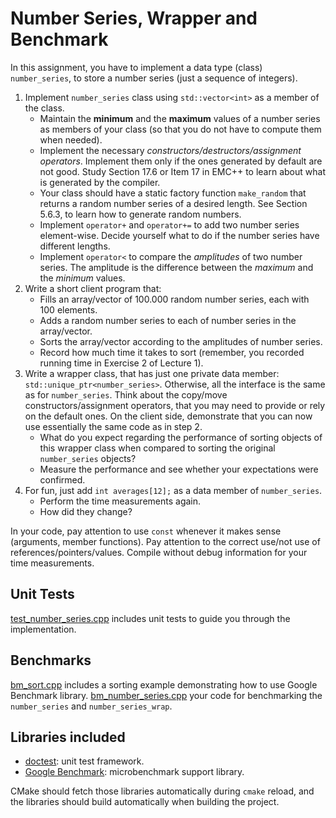 # Number Series, Wrapper and Benchmark

In this assignment, you have to implement a data type (class) `number_series`, to store a number series (just a sequence of integers).

1. Implement `number_series` class using `std::vector<int>` as a member of the class.
   - Maintain the **minimum** and the **maximum** values of a number series as members of your class (so that you do not have to compute them when needed).
   - Implement the necessary *constructors/destructors/assignment operators*. Implement them only if the ones generated by default are not good. Study Section 17.6 or Item 17 in EMC++ to learn about what is generated by the compiler.
   - Your class should have a static factory function `make_random` that returns a random number series of a desired length. See Section 5.6.3, to learn how to generate random numbers.
   - Implement `operator+` and `operator+=` to add two number series element-wise. Decide yourself what to do if the number series have different lengths.
   - Implement `operator<` to compare the *amplitudes* of two number series. The amplitude is the difference between the *maximum* and the *minimum* values.
2. Write a short client program that:
   - Fills an array/vector of 100.000 random number series, each with 100 elements.
   - Adds a random number series to each of number series in the array/vector.
   - Sorts the array/vector according to the amplitudes of number series. 
   - Record how much time it takes to sort (remember, you recorded running time in Exercise 2 of Lecture 1). 
3. Write a wrapper class, that has just one private data member: `std::unique_ptr<number_series>`. Otherwise, all the interface is the same as for `number_series`. Think about the copy/move constructors/assignment operators, that you may need to provide or rely on the default ones. On the client side, demonstrate that you can now use essentially the same code as in step 2.
   - What do you expect regarding the performance of sorting objects of this wrapper class when compared to sorting the original `number_series` objects?
   - Measure the performance and see whether your expectations were confirmed.
4. For fun, just add `int averages[12];` as a data member of `number_series`.
   - Perform the time measurements again.
   - How did they change?

In your code, pay attention to use `const` whenever it makes sense (arguments, member functions). Pay attention to the correct use/not use of references/pointers/values. Compile without debug information for your time measurements.

## Unit Tests
[test_number_series.cpp](test_number_series.cpp) includes unit tests to guide you through the implementation.

## Benchmarks
[bm_sort.cpp](bm_sort.cpp) includes a sorting example demonstrating how to use Google Benchmark library.
[bm_number_series.cpp](bm_number_series.cpp) your code for benchmarking the `number_series` and `number_series_wrap`.

## Libraries included
- [doctest](https://github.com/doctest/doctest): unit test framework.
- [Google Benchmark](https://github.com/google/benchmark): microbenchmark support library.

CMake should fetch those libraries automatically during `cmake` reload, and the libraries should build automatically when building the project.